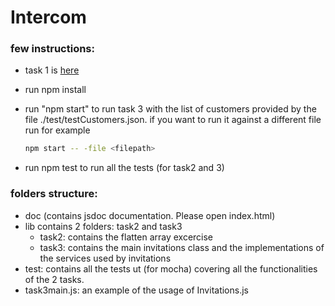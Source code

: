 # Intercom 
### few instructions:
- task 1 is [here](../task1.txt)
- run npm install
- run "npm start" to run task 3 with the list of customers provided by the file ./test/testCustomers.json.
	if you want to run it against a different file run for example
		
	``` bash
	npm start -- -file <filepath>
	```

- run npm test to run all the tests (for task2 and 3)

### folders structure:

- doc (contains jsdoc documentation. Please open index.html)
- lib contains 2 folders: task2 and task3
	- task2: contains the flatten array excercise
	- task3: contains the main invitations class and the implementations of the services used by invitations
- test:  contains all the tests ut (for mocha) covering all the functionalities of the 2 tasks.
- task3main.js: an example of the usage of Invitations.js
